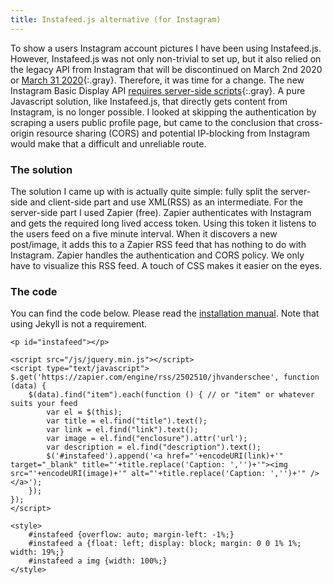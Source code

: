 ```yaml
---
title: Instafeed.js alternative (for Instagram)
---
```


To show a users Instagram account pictures I have been using Instafeed.js. However, Instafeed.js was not only non-trivial to set up, but it also relied on the legacy API from Instagram that will be discontinued on March 2nd 2020 or [March 31 2020](https://developers.facebook.com/blog/post/2020/01/14/instagram-basic-display-api-long-lived-access-tokens-available/){:.gray}. Therefore, it was time for a change. The new Instagram Basic Display API [requires server-side scripts](https://github.com/stevenschobert/instafeed.js/issues/635#issuecomment-576473432){:.gray}. A pure Javascript solution, like Instafeed.js, that directly gets content from Instagram, is no longer possible. I looked at skipping the authentication by scraping a users public profile page, but came to the conclusion that cross-origin resource sharing (CORS) and potential IP-blocking from Instagram would make that a difficult and unreliable route.

### The solution

The solution I came up with is actually quite simple: fully split the server-side and client-side part and use XML(RSS) as an intermediate. For the server-side part I used Zapier (free). Zapier authenticates with Instagram and gets the required long lived access token. Using this token it listens to the users feed on a five minute interval. When it discovers a new post/image, it adds this to a Zapier RSS feed that has nothing to do with Instagram. Zapier handles the authentication and CORS policy. We only have to visualize this RSS feed. A touch of CSS makes it easier on the eyes.

### The code

You can find the code below. Please read the [installation manual](https://jekyllcodex.org/without-plugin/instagram/). Note that using Jekyll is not a requirement.

```
<p id="instafeed"></p>

<script src="/js/jquery.min.js"></script>
<script type="text/javascript">
$.get('https://zapier.com/engine/rss/2502510/jhvanderschee', function (data) {
    $(data).find("item").each(function () { // or "item" or whatever suits your feed
        var el = $(this);
        var title = el.find("title").text();
        var link = el.find("link").text();
        var image = el.find("enclosure").attr('url');
        var description = el.find("description").text();
        $('#instafeed').append('<a href="'+encodeURI(link)+'" target="_blank" title="'+title.replace('Caption: ','')+'"><img src="'+encodeURI(image)+'" alt="'+title.replace('Caption: ','')+'" /></a>');
    });
});
</script>

<style>
    #instafeed {overflow: auto; margin-left: -1%;}
    #instafeed a {float: left; display: block; margin: 0 0 1% 1%; width: 19%;}
    #instafeed a img {width: 100%;}
</style>
```